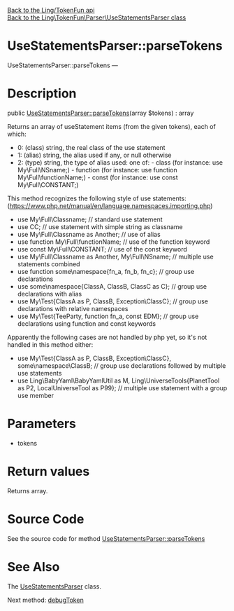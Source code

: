 [Back to the Ling/TokenFun api](https://github.com/lingtalfi/TokenFun/blob/master/doc/api/Ling/TokenFun.md)<br>
[Back to the Ling\TokenFun\Parser\UseStatementsParser class](https://github.com/lingtalfi/TokenFun/blob/master/doc/api/Ling/TokenFun/Parser/UseStatementsParser.md)


UseStatementsParser::parseTokens
================



UseStatementsParser::parseTokens — 




Description
================


public [UseStatementsParser::parseTokens](https://github.com/lingtalfi/TokenFun/blob/master/doc/api/Ling/TokenFun/Parser/UseStatementsParser/parseTokens.md)(array $tokens) : array




Returns an array of useStatement items (from the given tokens), each of which:

- 0: (class) string, the real class of the use statement
- 1: (alias) string, the alias used if any, or null otherwise
- 2: (type) string, the type of alias used: one of:
         - class         (for instance: use My\Full\NSname;)
         - function      (for instance: use function My\Full\functionName;)
         - const         (for instance: use const My\Full\CONSTANT;)


This method recognizes the following style of use statements:
(https://www.php.net/manual/en/language.namespaces.importing.php)


- use My\Full\Classname;                                 // standard use statement
- use CC;                                                // use statement with simple string as classname
- use My\Full\Classname as Another;                      // use of alias
- use function My\Full\functionName;                     // use of the function keyword
- use const My\Full\CONSTANT;                            // use of the const keyword
- use My\Full\Classname as Another, My\Full\NSname;      // multiple use statements combined
- use function some\namespace\{fn_a, fn_b, fn_c};        // group use declarations
- use some\namespace\{ClassA, ClassB, ClassC as C};      // group use declarations with alias
- use My\Test\{ClassA as P, ClassB, Exception\ClassC};   // group use declarations with relative namespaces
- use My\Test\{TeeParty, function fn_a, const EDM};      // group use declarations using function and const keywords


Apparently the following cases are not handled by php yet, so it's not handled in this method either:


- use My\Test\{ClassA as P, ClassB, Exception\ClassC}, some\namespace\ClassB;                                // group use declarations followed by multiple use statements
- use Ling\BabyYaml\BabyYamlUtil as M, Ling\UniverseTools\{PlanetTool as P2, LocalUniverseTool as P99};      // multiple use statement with a group use member




Parameters
================


- tokens

    


Return values
================

Returns array.








Source Code
===========
See the source code for method [UseStatementsParser::parseTokens](https://github.com/lingtalfi/TokenFun/blob/master/Parser/UseStatementsParser.php#L54-L264)


See Also
================

The [UseStatementsParser](https://github.com/lingtalfi/TokenFun/blob/master/doc/api/Ling/TokenFun/Parser/UseStatementsParser.md) class.

Next method: [debugToken](https://github.com/lingtalfi/TokenFun/blob/master/doc/api/Ling/TokenFun/Parser/UseStatementsParser/debugToken.md)<br>

